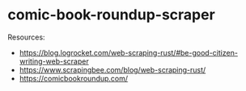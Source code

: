 # comic-book-roundup-scraper
Resources:
- https://blog.logrocket.com/web-scraping-rust/#be-good-citizen-writing-web-scraper
- https://www.scrapingbee.com/blog/web-scraping-rust/
- https://comicbookroundup.com/
